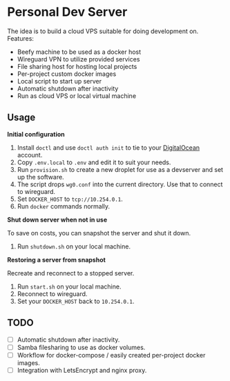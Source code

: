 # Personal Dev Server

The idea is to build a cloud VPS suitable for doing development on. Features:

- Beefy machine to be used as a docker host
- Wireguard VPN to utilize provided services
- File sharing host for hosting local projects
- Per-project custom docker images
- Local script to start up server
- Automatic shutdown after inactivity
- Run as cloud VPS or local virtual machine

## Usage

**Initial configuration**

1. Install `doctl` and use `doctl auth init` to tie to your [DigitalOcean](https://www.digitalocean.com) account.
2. Copy `.env.local` to `.env` and edit it to suit your needs.
3. Run `provision.sh` to create a new droplet for use as a devserver and set up the software.
4. The script drops `wg0.conf` into the current directory. Use that to connect to wireguard.
5. Set `DOCKER_HOST` to `tcp://10.254.0.1`.
6. Run `docker` commands normally.

**Shut down server when not in use**

To save on costs, you can snapshot the server and shut it down.

1. Run `shutdown.sh` on your local machine.

**Restoring a server from snapshot**

Recreate and reconnect to a stopped server.

1. Run `start.sh` on your local machine.
2. Reconnect to wireguard.
3. Set your `DOCKER_HOST` back to `10.254.0.1`.

## TODO

- [ ] Automatic shutdown after inactivity.
- [ ] Samba filesharing to use as docker volumes.
- [ ] Workflow for docker-compose / easily created per-project docker images.
- [ ] Integration with LetsEncrypt and nginx proxy.